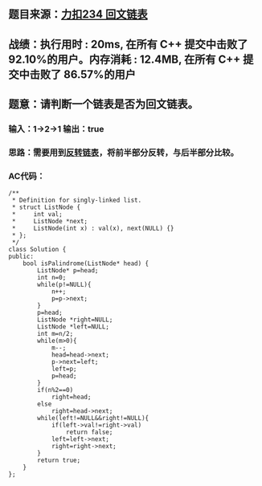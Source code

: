 ## 题目来源：[力扣234 回文链表](https://leetcode-cn.com/problems/palindrome-linked-list/)

## 战绩：执行用时 : 20ms, 在所有 C++ 提交中击败了 92.10%的用户。内存消耗 : 12.4MB, 在所有 C++ 提交中击败了 86.57%的用户

## 题意：请判断一个链表是否为回文链表。

### 输入：1->2->1 输出：true

### 思路：需要用到[反转链表](https://github.com/ZCY19990813/ZCY1999/blob/master/%E5%8A%9B%E6%89%A3206%20%E5%8F%8D%E8%BD%AC%E9%93%BE%E8%A1%A8.md)，将前半部分反转，与后半部分比较。

### AC代码：

```
/**
 * Definition for singly-linked list.
 * struct ListNode {
 *     int val;
 *     ListNode *next;
 *     ListNode(int x) : val(x), next(NULL) {}
 * };
 */
class Solution {
public:
    bool isPalindrome(ListNode* head) {
        ListNode* p=head;
        int n=0;
        while(p!=NULL){
            n++;
            p=p->next;
        }
        p=head;
        ListNode *right=NULL;
        ListNode *left=NULL;
        int m=n/2;
        while(m>0){
            m--;
            head=head->next;
            p->next=left;
            left=p;
            p=head;
        }
        if(n%2==0)
            right=head;
        else
            right=head->next;
        while(left!=NULL&&right!=NULL){
            if(left->val!=right->val)
                return false;
            left=left->next;
            right=right->next;
        }
        return true;
    }
};
```

